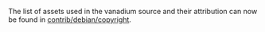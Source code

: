The list of assets used in the vanadium source and their attribution can now be found in [contrib/debian/copyright](../contrib/debian/copyright).
